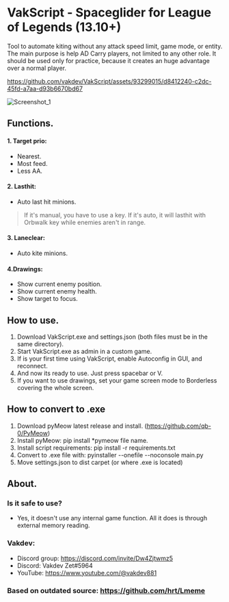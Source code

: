 # VakScript - Spaceglider for League of Legends (13.10+)

Tool to automate kiting without any attack speed limit, game mode, or entity.
The main purpose is help AD Carry players, not limited to any other role.
It should be used only for practice, because it creates an huge advantage over a normal player.

https://github.com/vakdev/VakScript/assets/93299015/d8412240-c2dc-45fd-a7aa-d93b6670bd67

![Screenshot_1](https://github.com/vakdev/VakScript/assets/93299015/70ace742-0d9a-4350-80fa-4785e989d6b8)


## Functions.
#### 1. Target prio:
 - Nearest.
 - Most feed.
 - Less AA.

#### 2. Lasthit:
 - Auto last hit minions.
 > If it's manual, you have to use a key. If it's auto, it will lasthit with Orbwalk key while enemies aren't in range.

#### 3. Laneclear:
 - Auto kite minions.

#### 4.Drawings:
 - Show current enemy position.
 - Show current enemy health.
 - Show target to focus.

## How to use.
1. Download VakScript.exe and settings.json (both files must be in the same directory).
2. Start VakScript.exe as admin in a custom game.
3. If is your first time using VakScript, enable Autoconfig in GUI,  and reconnect.
4.  And now its ready to use.  Just press spacebar or V.
5. If you want to use drawings, set your game screen mode to Borderless covering the whole screen.

## How to convert to .exe
1. Download pyMeow latest release and install. (https://github.com/qb-0/PyMeow)
2. Install pyMeow: pip install *pymeow file name.
3. Install script requirements: pip install -r requirements.txt
4. Convert to .exe file with: pyinstaller --onefile --noconsole main.py
5. Move settings.json to dist carpet (or where .exe is located)

## About.
### Is it  safe to use?
- Yes, it doesn't use any internal game function.  All it does is through external memory reading. 

### Vakdev:
- Discord group: https://discord.com/invite/Dw4Zjtwmz5
- Discord: Vakdev Zet#5964
- YouTube: https://www.youtube.com/@vakdev881

### Based on outdated source: https://github.com/hrt/Lmeme
